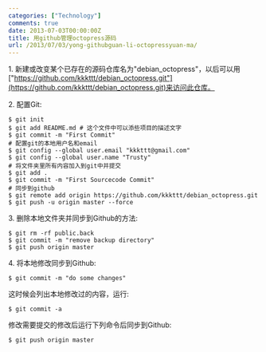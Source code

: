 ```yaml
---
categories: ["Technology"]
comments: true
date: 2013-07-03T00:00:00Z
title: 用github管理octopress源码
url: /2013/07/03/yong-githubguan-li-octopressyuan-ma/
---
```


1\. 新建或改变某个已存在的源码仓库名为"debian_octopress"，以后可以用["https://github.com/kkkttt/debian_octopress.git"](https://github.com/kkkttt/debian_octopress.git)来访问此仓库。

2\. 配置Git:
```
$ git init
$ git add README.md	# 这个文件中可以添些项目的描述文字
$ git commit -m "First Commit"
# 配置git的本地用户名和email
$ git config --global user.email "kkkttt@gmail.com"
$ git config --global user.name "Trusty"
# 将文件夹里所有内容加入到git中并提交
$ git add .
$ git commit -m "First Sourcecode Commit"
# 同步到github
$ git remote add origin https://github.com/kkkttt/debian_octopress.git
$ git push -u origin master --force
```

3\. 删除本地文件夹并同步到Github的方法:
```
$ git rm -rf public.back
$ git commit -m "remove backup directory"
$ git push origin master
```

4\. 将本地修改同步到Github:

```
$ git commit -m "do some changes"

```
这时候会列出本地修改过的内容，运行:

```
$ git commit -a

```
修改需要提交的修改后运行下列命令后同步到Github:

```
$ git push origin master

```
